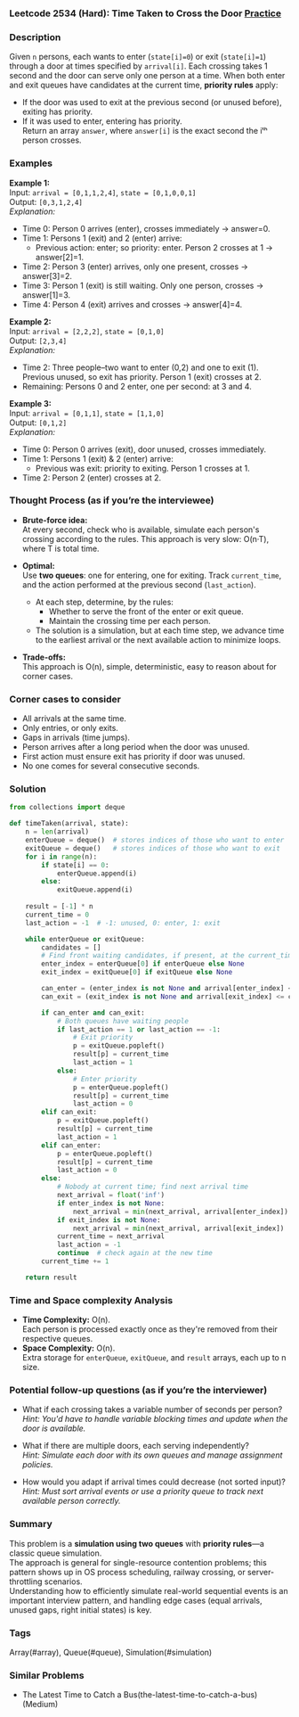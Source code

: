 ### Leetcode 2534 (Hard): Time Taken to Cross the Door [Practice](https://leetcode.com/problems/time-taken-to-cross-the-door)

### Description  
Given `n` persons, each wants to enter (`state[i]=0`) or exit (`state[i]=1`) through a door at times specified by `arrival[i]`. Each crossing takes 1 second and the door can serve only one person at a time. When both enter and exit queues have candidates at the current time, **priority rules** apply:  
- If the door was used to exit at the previous second (or unused before), exiting has priority.  
- If it was used to enter, entering has priority.  
Return an array `answer`, where `answer[i]` is the exact second the iᵗʰ person crosses.

### Examples  

**Example 1:**  
Input: `arrival = [0,1,1,2,4]`, `state = [0,1,0,0,1]`  
Output: `[0,3,1,2,4]`  
*Explanation:*
- Time 0: Person 0 arrives (enter), crosses immediately → answer=0.
- Time 1: Persons 1 (exit) and 2 (enter) arrive:
  - Previous action: enter; so priority: enter. Person 2 crosses at 1 → answer[2]=1.
- Time 2: Person 3 (enter) arrives, only one present, crosses → answer[3]=2.
- Time 3: Person 1 (exit) is still waiting. Only one person, crosses → answer[1]=3.
- Time 4: Person 4 (exit) arrives and crosses → answer[4]=4.

**Example 2:**  
Input: `arrival = [2,2,2]`, `state = [0,1,0]`  
Output: `[2,3,4]`  
*Explanation:*
- Time 2: Three people–two want to enter (0,2) and one to exit (1). Previous unused, so exit has priority. Person 1 (exit) crosses at 2.
- Remaining: Persons 0 and 2 enter, one per second: at 3 and 4.

**Example 3:**  
Input: `arrival = [0,1,1]`, `state = [1,1,0]`  
Output: `[0,1,2]`  
*Explanation:*
- Time 0: Person 0 arrives (exit), door unused, crosses immediately.
- Time 1: Persons 1 (exit) & 2 (enter) arrive:
    - Previous was exit: priority to exiting. Person 1 crosses at 1.
- Time 2: Person 2 (enter) crosses at 2.

### Thought Process (as if you’re the interviewee)  
- **Brute-force idea:**  
  At every second, check who is available, simulate each person's crossing according to the rules. This approach is very slow: O(n·T), where T is total time.

- **Optimal:**  
  Use **two queues**: one for entering, one for exiting. Track `current_time`, and the action performed at the previous second (`last_action`).  
  - At each step, determine, by the rules:
      - Whether to serve the front of the enter or exit queue.
      - Maintain the crossing time per each person.
  - The solution is a simulation, but at each time step, we advance time to the earliest arrival or the next available action to minimize loops.

- **Trade-offs:**  
  This approach is O(n), simple, deterministic, easy to reason about for corner cases.

### Corner cases to consider  
- All arrivals at the same time.
- Only entries, or only exits.
- Gaps in arrivals (time jumps).
- Person arrives after a long period when the door was unused.
- First action must ensure exit has priority if door was unused.
- No one comes for several consecutive seconds.

### Solution

```python
from collections import deque

def timeTaken(arrival, state):
    n = len(arrival)
    enterQueue = deque()  # stores indices of those who want to enter
    exitQueue = deque()   # stores indices of those who want to exit
    for i in range(n):
        if state[i] == 0:
            enterQueue.append(i)
        else:
            exitQueue.append(i)
    
    result = [-1] * n
    current_time = 0
    last_action = -1  # -1: unused, 0: enter, 1: exit

    while enterQueue or exitQueue:
        candidates = []
        # Find front waiting candidates, if present, at the current_time
        enter_index = enterQueue[0] if enterQueue else None
        exit_index = exitQueue[0] if exitQueue else None

        can_enter = (enter_index is not None and arrival[enter_index] <= current_time)
        can_exit = (exit_index is not None and arrival[exit_index] <= current_time)

        if can_enter and can_exit:
            # Both queues have waiting people
            if last_action == 1 or last_action == -1:
                # Exit priority
                p = exitQueue.popleft()
                result[p] = current_time
                last_action = 1
            else:
                # Enter priority
                p = enterQueue.popleft()
                result[p] = current_time
                last_action = 0
        elif can_exit:
            p = exitQueue.popleft()
            result[p] = current_time
            last_action = 1
        elif can_enter:
            p = enterQueue.popleft()
            result[p] = current_time
            last_action = 0
        else:
            # Nobody at current time; find next arrival time
            next_arrival = float('inf')
            if enter_index is not None:
                next_arrival = min(next_arrival, arrival[enter_index])
            if exit_index is not None:
                next_arrival = min(next_arrival, arrival[exit_index])
            current_time = next_arrival
            last_action = -1
            continue  # check again at the new time
        current_time += 1

    return result
```

### Time and Space complexity Analysis  

- **Time Complexity:** O(n).  
  Each person is processed exactly once as they're removed from their respective queues.
- **Space Complexity:** O(n).  
  Extra storage for `enterQueue`, `exitQueue`, and `result` arrays, each up to n size.

### Potential follow-up questions (as if you’re the interviewer)  

- What if each crossing takes a variable number of seconds per person?  
  *Hint: You'd have to handle variable blocking times and update when the door is available.*

- What if there are multiple doors, each serving independently?  
  *Hint: Simulate each door with its own queues and manage assignment policies.*

- How would you adapt if arrival times could decrease (not sorted input)?  
  *Hint: Must sort arrival events or use a priority queue to track next available person correctly.*

### Summary
This problem is a **simulation using two queues** with **priority rules**—a classic queue simulation.  
The approach is general for single-resource contention problems; this pattern shows up in OS process scheduling, railway crossing, or server-throttling scenarios.  
Understanding how to efficiently simulate real-world sequential events is an important interview pattern, and handling edge cases (equal arrivals, unused gaps, right initial states) is key.

### Tags
Array(#array), Queue(#queue), Simulation(#simulation)

### Similar Problems
- The Latest Time to Catch a Bus(the-latest-time-to-catch-a-bus) (Medium)